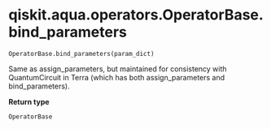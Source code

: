 # qiskit.aqua.operators.OperatorBase.bind\_parameters

`OperatorBase.bind_parameters(param_dict)`

Same as assign\_parameters, but maintained for consistency with QuantumCircuit in Terra (which has both assign\_parameters and bind\_parameters).

**Return type**

`OperatorBase`
